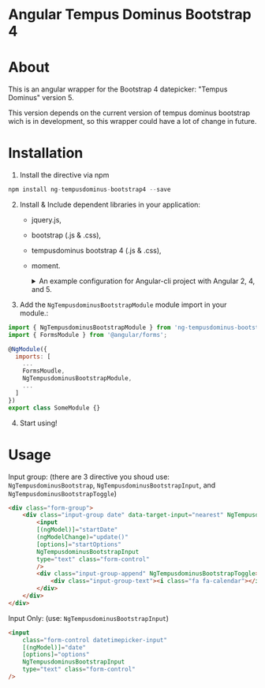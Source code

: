 # Angular Tempus Dominus Bootstrap 4

# About
This is an angular wrapper for the Bootstrap 4 datepicker:  "Tempus Dominus" version 5.


This version depends on the current version of tempus dominus bootstrap wich is in development, so this wrapper could have a lot of change in future.

# Installation
1) Install the directive via npm
```javascript
npm install ng-tempusdominus-bootstrap4 --save
```

2) Install & Include dependent libraries in your application:
    * jquery.js, 
    * bootstrap (.js & .css),
    * tempusdominus bootstrap 4 (.js & .css),
    * moment.
     
        <details>
            <summary>
            An example configuration for Angular-cli project with Angular 2, 4, and 5.
            </summary>
            In `.angular-cli.json` file:


        ```json 
            "styles": [
            "styles.css",
            "../node_modules/bootstrap/dist/css/bootstrap.min.css",
            "../node_modules/eonasdan-bootstrap-datetimepicker/build/css/bootstrap-datetimepicker.min.css"
            ],
            "scripts": [
            "../node_modules/jquery/dist/jquery.min.js",
            "../node_modules/bootstrap/dist/js/bootstrap.min.js",
            "../node_modules/moment/min/moment.min.js",
            "../node_modules/eonasdan-bootstrap-datetimepicker/src/js/bootstrap-datetimepicker.js"
            ],
        ```
        </details>

3) Add the `NgTempusdominusBootstrapModule` module import in your module.:
```javascript
import { NgTempusdominusBootstrapModule } from 'ng-tempusdominus-bootstrap4';
import { FormsModule } from '@angular/forms';

@NgModule({
  imports: [
    ...
    FormsMoudle,
    NgTempusdominusBootstrapModule,
    ...
  ]
})
export class SomeModule {}
```

4) Start using!


# Usage

Input group: (there are 3 directive you shoud use: `NgTempusdominusBootstrap`, `NgTempusdominusBootstrapInput`, and `NgTempusdominusBootstrapToggle`)
```html
<div class="form-group">
    <div class="input-group date" data-target-input="nearest" NgTempusdominusBootstrap>
        <input
        [(ngModel)]="startDate"
        (ngModelChange)="update()"
        [options]="startOptions"
        NgTempusdominusBootstrapInput
        type="text" class="form-control"
        />
        <div class="input-group-append" NgTempusdominusBootstrapToggle>
            <div class="input-group-text"><i class="fa fa-calendar"></i></div>
        </div>
    </div>
</div>
```
Input Only: (use: `NgTempusdominusBootstrapInput`)
```html
<input
    class="form-control datetimepicker-input"
    [(ngModel)]="date"
    [options]="options"
    NgTempusdominusBootstrapInput
    type="text" class="form-control"
/>
```